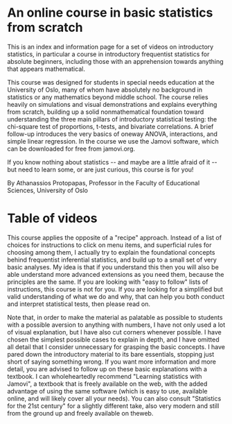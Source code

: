 # An online course in basic statistics from scratch

This is an index and information page for a set of videos on introductory statistics, in particular a course in introductory frequentist statistics for absolute beginners, including those with an apprehension towards anything that appears mathematical.

This course was designed for students in special needs education at the University of Oslo, many of whom have absolutely no background in statistics or any mathematics beyond middle school.
The course relies heavily on simulations and visual demonstrations and explains everything from scratch, building up a solid  nonmathematical foundation toward understanding the three main pillars of introductory statistical testing: the chi-square test of proportions, t-tests, and bivariate correlations. A brief follow-up introduces the very basics of oneway ANOVA, interactions, and simple linear regression. In the course we use the Jamovi software, which can be downloaded for free from jamovi.org. 

If you know nothing about statistics -- and maybe are a little afraid of it -- but need to learn some, or are just curious, this course is for you!

By Athanassios Protopapas, Professor in the Faculty of Educational Sciences, University of Oslo

# Table of videos

This course applies the opposite of a "recipe" approach.  Instead of a list of choices for instructions to click on menu items, and superficial rules for choosing among them, I actually try to explain the foundational concepts behind frequentist inferential statistics, and build up to a small set of very basic analyses.  My idea is that if you understand this then you will also be able understand more advanced extensions as you need them, because the principles are the same.  If you are looking with "easy to follow" lists of instructions, this course is not for you.  If you are looking for a simplified but valid understanding of what we do and why, that can help you both conduct and interpret statistical tests, then please read on.

Note that, in order to make the material as palatable as possible to students with a possible aversion to anything with numbers, I have not only used a lot of visual explanation, but I have also cut corners whenever possible. I have chosen the simplest possible cases to explain in depth, and I have omitted all detail that I consider unnecessary for grasping the basic concepts. I have pared down the introductory material to its bare essentials, stopping just short of saying something wrong.  If you want more information and more detail, you are advised to follow up on these basic explanations with a textbook. I can wholeheartedly recommend "Learning statistics with Jamovi", a textbook that is freely available on the web, with the added advantage of using the same software (which is easy to use, available online, and will likely cover all your needs).  You can also consult "Statistics for the 21st century" for a slightly different take, also very modern and still from the ground up and freely available on theweb.
